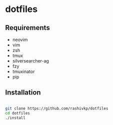 # dotfiles

## Requirements

- neovim
- vim
- zsh
- tmux
- silversearcher-ag
- fzy
- tmuxinator
- pip


## Installation

```sh

git clone https://github.com/rashivkp/dotfiles
cd dotfiles
./install
```
